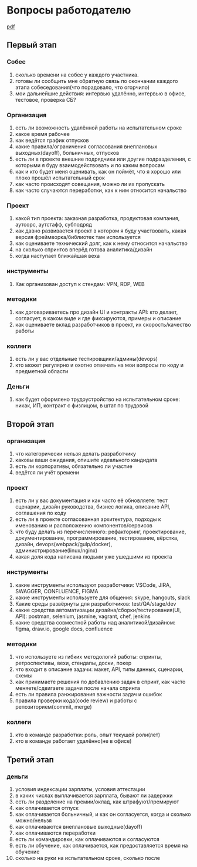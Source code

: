# Вопросы работодателю

[pdf](https://stepanovv.ru/kbo/kb/карьера/вопросы-работодателю.pdf)

## Первый этап

### Собес

1. сколько времени на собес у каждого участника. 
1. готовы ли сообщить мне обратную связь по окончании каждого этапа собеседования(что порадовало, что огорчило)
1. мои дальнейшие действия: интервью удалённо, интервью в офисе, тестовое, проверка СБ?

### Организация

1. есть ли возможность удалённой работы на испытательном сроке
1. какое время рабочее
1. как ведётся график отпусков
1. какие правила/ограничения согласования внеплановых выходных(dayoff), больничных, отпусков
1. есть ли в проекте внешние подрядчики или другие подразделения, с которыми я буду взаимодействовать и по каким вопросам
1. как и кто будет меня оценивать, как он поймёт, что я хорошо или плохо прошёл испытательный срок
1. как часто происходят совещания, можно ли их пропускать
1. как часто случаются переработки, как к ним относится начальство

### Проект

1. какой тип проекта: заказная разработка, продуктовая компания, аутсорс, аутстафф, субподряд
1. как давно развивается проект в котором я буду участвовать, какая версия фреймворка/библиотек там используется
1. как оцениваете технический долг, как к нему относится начальство
1. на сколько спринтов вперёд готова аналитика/дизайн
1. когда наступает ближайшая веха

### инструменты

1. Как организован доступ к стендам: VPN, RDP, WEB

### методики

1. как договариваетесь про дизайн UI и контракты API: кто делает, согласует, в каком виде и где фиксируются, примеры и описание
1. как оцениваете вклад разработчиков в проект, их скорость/качество работы

### коллеги

1. есть ли у вас отдельные тестировщики/админы(devops)
1. кто может регулярно и охотно отвечать на мои вопросы по коду и предметной области

### Деньги

1. как будет оформлено трудоустройство на испытательном сроке: никак, ИП, контракт с физлицом, в штат по трудовой




## Второй этап

### организация

1. что категорически нельзя делать разработчику
1. каковы ваши ожидания, опишите идеального кандидата
1. есть ли корпоративы, обязательно ли участие
1. ведётся ли учёт времени

### проект

1. есть ли у вас документация и как часто её обновляете: тест сценарии, дизайн руководства, бизнес логика, описание API, соглашения по коду
1. есть ли в проекте согласованная архитектура, подходы к именованию и расположению компонентов/сервисов
1. что буду делать из перечисленного: рефакторинг, проектирование, документирование, программирование, тестирование, вёрстка, дизайн, devops(webpack/gulp/docker), администрирование(linux/nginx)
1. какая доля кода написана людьми уже ушедшими из проекта


### инструменты

1. какие инструменты используют разработчики: VSCode, JIRA, SWAGGER, CONFLUENCE, FIGMA
1. какие инструменты используете для общения: skype, hangouts, slack
1. Какие среды развёрнуты для разработчиков: test/QA/stage/dev
1. какие средства автоматизации дизайна/сборки/тестирования(UI, API): postman, selenium, jasmine, vagrant, chef, jenkins
1. какие средства совместной работы над аналитикой/дизайном: figma, draw.io, google docs, confluence

### методики

1. что используете из гибких методологий работы: спринты, ретроспективы, вехи, стендапы, доски, покер
1. что входит в описание задачи: макет, API, типы данных, сценарии, схемы
1. как принимаете решения по добавлению задач в спринт, как часто меняете/сдвигаете задачи после начала спринта
1. есть ли правила ранжирования важности задач и ошибок
1. правила проверки кода(code review) и работы с репозиторием(commit, merge)

### коллеги

1. кто в команде разработки: роль, опыт текущей роли(лет)
1. кто в команде работает удалённо(не в офисе)

## Третий этап

### деньги

1. условия индексации зарплаты, условия аттестации
1. в каких числах выплачивается зарплата, бывают ли задержки
1. есть ли разделение на премии/оклад, как штрафуют/премируют
1. как оплачивается отпуск
1. как оплачивается больничный, и как он согласуется, когда и сколько можно/нельзя
1. как оплачиваются внеплановые выходные(dayoff)
1. как оплачиваются переработки
1. есть ли командировки, как оплачиваются и согласуются
1. есть ли обучение, как оплачивается, как предоставляется время на обучение
1. сколько на руки на испытательном сроке, сколько после

